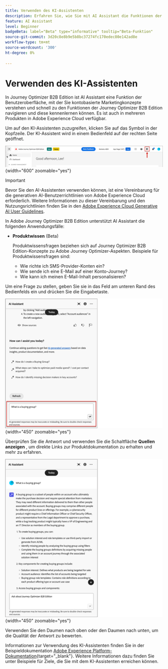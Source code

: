 ```yaml
---
title: Verwenden des KI-Assistenten
description: Erfahren Sie, wie Sie mit AI Assistant die Funktionen der Journey Optimizer B2B Edition optimal nutzen können.
feature: AI Assistant
level: Beginner
badgeBeta: label="Beta" type="informative" tooltip="Beta-Funktion"
source-git-commit: 3d20c8e8b9e5b8bc37274fc170edec80e142ad8e
workflow-type: tm+mt
source-wordcount: '300'
ht-degree: 0%

---
```


# Verwenden des KI-Assistenten

In Journey Optimizer B2B Edition ist AI Assistant eine Funktion der Benutzeroberfläche, mit der Sie kontobasierte Marketingkonzepte verstehen und schnell zu den Funktionen der Journey Optimizer B2B Edition navigieren und diese kennenlernen können<!-- get operational insights for your specific environment -->. Es ist auch in mehreren Produkten in Adobe Experience Cloud verfügbar.

Um auf den KI-Assistenten zuzugreifen, klicken Sie auf das Symbol in der Kopfzeile. Der KI-Assistent wird in einem Bedienfeld auf der rechten Seite geöffnet.

![Klicken Sie auf das Symbol, um auf den KI-Assistenten zuzugreifen](./assets/ai-assistant-icon-header.png){width="600" zoomable="yes"}

>[!IMPORTANT]
>
>Bevor Sie den AI-Assistenten verwenden können, ist eine Vereinbarung für die generativen AI-Benutzerrichtlinien von Adobe Experience Cloud erforderlich. Weitere Informationen zu dieser Vereinbarung und den Nutzungsrichtlinien finden Sie in den [Adobe Experience Cloud Generative AI User Guidelines](https://www.adobe.com/legal/licenses-terms/adobe-dx-gen-ai-user-guidelines.html).

In Adobe Journey Optimizer B2B Edition unterstützt AI Assistant die folgenden Anwendungsfälle:

* **Produktwissen** (Beta)

  Produktwissensfragen beziehen sich auf Journey Optimizer B2B Edition-Konzepte zu Adobe Journey Optimizer-Aspekten. Beispiele für Produktwissensfragen sind:

   * Wie richte ich SMS-Provider-Konten ein?
   * Wie sende ich eine E-Mail auf einer Konto-Journey?
   * Wie kann ich meinen E-Mail-Inhalt personalisieren?

<!-- 
* **Operational insights** in journeys (Beta)

    Operational insight questions are about the journey objects in your organization's sandbox. Some examples of operational insight questions or prompts include:

    * How many live journeys do I have in Adobe Journey Optimizer?
    * Give me a list of all the scheduled journeys
    * How many Journeys have been created in the last 7 days?

    >[!NOTE]
    >
    >The only Adobe Journey Optimizer B2B Edition object you have access to ask the AI Assistant operational insights questions about is **Journeys**. It will only have data for the sandbox you are currently in.
-->
Um eine Frage zu stellen, geben Sie sie in das Feld am unteren Rand des Bedienfelds ein und drücken Sie die Eingabetaste.

![Geben Sie eine Frage in das Textfeld ein](./assets/ai-assistant-ask-question.png){width="450" zoomable="yes"}

Überprüfen Sie die Antwort und verwenden Sie die Schaltfläche **Quellen anzeigen** , um direkte Links zur Produktdokumentation zu erhalten und mehr zu erfahren.

![Ergebnisse aus der AI Assistant-Abfrage](./assets/ai-assistant-answer.png){width="450" zoomable="yes"}

Verwenden Sie den Daumen nach oben oder den Daumen nach unten, um die Qualität der Antwort zu bewerten.

Informationen zur Verwendung des KI-Assistenten finden Sie in der Beispieldokumentation [Adobe Experience Platform-Dokumentation](https://experienceleague.adobe.com/en/docs/experience-platform/ai-assistant/home){target="_blank"}. Weitere Informationen dazu finden Sie unter Beispiele für Ziele, die Sie mit dem KI-Assistenten erreichen können.
